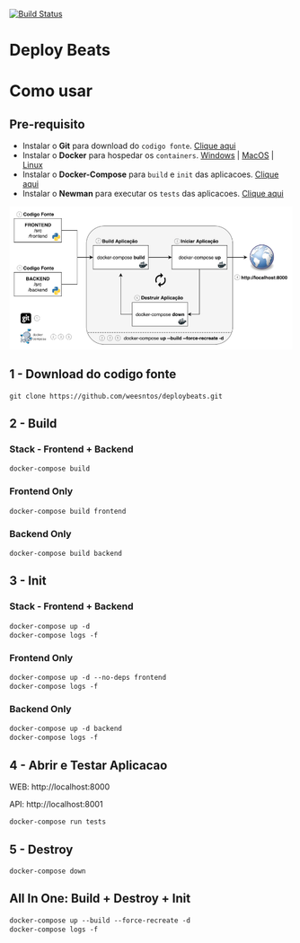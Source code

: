 [![Build Status](https://travis-ci.com/weesntos/deploybeats.svg?branch=master)](https://travis-ci.com/weesntos/deploybeats)
# Deploy Beats


# Como usar

## Pre-requisito

* Instalar o **Git** para download do `codigo fonte`. [Clique aqui](https://git-scm.com/downloads)
* Instalar o **Docker** para hospedar os `containers`. [Windows](https://docs.docker.com/docker-for-windows/install/) | [MacOS](https://docs.docker.com/docker-for-mac/install/) | [Linux](https://docs.docker.com/install/linux/docker-ce/ubuntu/)
* Instalar o **Docker-Compose** para `build` e `init` das aplicacoes. [Clique aqui](https://docs.docker.com/compose/install/)
* Instalar o **Newman** para executar os `tests` das aplicacoes. [Clique aqui](https://learning.getpostman.com/docs/postman/collection_runs/command_line_integration_with_newman/)


![stack](stack.png)

## 1 - Download do codigo fonte

```
git clone https://github.com/weesntos/deploybeats.git
```

## 2 - Build

### Stack - Frontend + Backend
```
docker-compose build
```

### Frontend Only
```
docker-compose build frontend
```

### Backend Only
```
docker-compose build backend
```

## 3 - Init

### Stack - Frontend + Backend
```
docker-compose up -d
docker-compose logs -f
```

### Frontend Only
```
docker-compose up -d --no-deps frontend
docker-compose logs -f
```

### Backend Only
```
docker-compose up -d backend
docker-compose logs -f
```

## 4 - Abrir e Testar Aplicacao
WEB: http://localhost:8000

API: http://localhost:8001

```
docker-compose run tests
```


## 5 - Destroy
```
docker-compose down
```

## All In One: Build + Destroy + Init
```
docker-compose up --build --force-recreate -d
docker-compose logs -f
```
